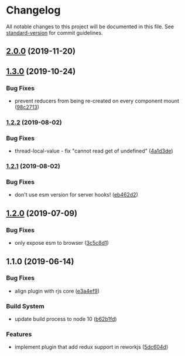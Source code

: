 # Changelog

All notable changes to this project will be documented in this file. See [standard-version](https://github.com/conventional-changelog/standard-version) for commit guidelines.

## [2.0.0](https://github.com/reworkjs/redux-adapter/compare/v1.3.0...v2.0.0) (2019-11-20)

## [1.3.0](https://github.com/reworkjs/redux-adapter/compare/v1.2.2...v1.3.0) (2019-10-24)


### Bug Fixes

* prevent reducers from being re-created on every component mount ([98c2713](https://github.com/reworkjs/redux-adapter/commit/98c271319be16b99cfbdb6ced89b7e4843de45ef))

### [1.2.2](https://github.com/reworkjs/redux-adapter/compare/v1.2.1...v1.2.2) (2019-08-02)


### Bug Fixes

* thread-local-value - fix "cannot read get of undefined" ([4a1d3de](https://github.com/reworkjs/redux-adapter/commit/4a1d3de))



### [1.2.1](https://github.com/reworkjs/redux-adapter/compare/v1.2.0...v1.2.1) (2019-08-02)


### Bug Fixes

* don't use esm version for server hooks! ([eb462d2](https://github.com/reworkjs/redux-adapter/commit/eb462d2))



## [1.2.0](https://github.com/reworkjs/redux-adapter/compare/v1.1.0...v1.2.0) (2019-07-09)


### Bug Fixes

* only expose esm to browser ([3c5c8d1](https://github.com/reworkjs/redux-adapter/commit/3c5c8d1))



## 1.1.0 (2019-06-14)


### Bug Fixes

* align plugin with rjs core ([e3a4ef9](https://github.com/reworkjs/redux-adapter/commit/e3a4ef9))


### Build System

* update build process to node 10 ([b62b1fd](https://github.com/reworkjs/redux-adapter/commit/b62b1fd))


### Features

* implement plugin that add redux support in reworkjs ([5dc604d](https://github.com/reworkjs/redux-adapter/commit/5dc604d))
